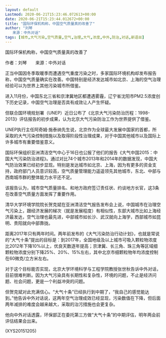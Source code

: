 ```yaml
---
layout: default
Lastmod: 2020-06-21T15:23:46.072613+00:00
date: 2020-06-21T15:23:44.012672+00:00
title: "国际环保机构称，中国空气质量真的改善了"
author: "刘琴
　　来源：中外对话"
tags: [城市,大气污染,空气质量,空气,治理,大气,浓度,中外,防治,对话,新语丝]
---
```


国际环保机构称，中国空气质量真的改善了

作者：刘琴　　来源：中外对话

正当中国因冬季取暖季而遭遇空气重度污染之时，多家国际环境机构却发布报告称，中国空气质量确实在改善。中国特别是经济发达城市如北京、上海的空气治理经验可以为世界上其他污染城市所借鉴。

进入11月份，中国东北三省和京津冀地区都遭遇雾霾，辽宁省沈阳市PM2.5浓度创下历史记录，中国空气治理是否具有成效让人产生怀疑。

但联合国环境规划署（UNEP）近日公布了《北京大气污染防治历程：1998-2013》评估报告的初步成果，认为北京大气污染防治工作为世界提供了借鉴。

UNEP执行主任阿奇姆·施泰纳先生说，北京作为全球最大发展中国家的首都，所采取的大气污染控制措施以及取得阶段性治理成果，对于中国其他城市以及国际上许多城市有重要借鉴意义。

国际环保组织亚洲清洁空气中心于16日也公报了他们的报告《大气中国2015：中国大气污染防治进程》。通过对比74个城市2013年和2014年的数据发现，中国大气防治效果已经初步显现。特别是发达城市如北京、上海，因为有更多的资金支持，政府部门人员意识较高，空气质量管理能力遥遥领先其他城市，东北、中部与西南城市群的整体能力水平还不足。

该报告认为，城市空气质量排名、和地方政府签订责任状、约谈地方长官，这3条在改善空气质量方面发挥了重要作用。

清华大学环境学院院长贺克斌在亚洲清洁空气报告发布会上说，中国城市在治理空气污染上，跟经济发展的梯次（就是发展程度）有相似性，东部大城市比如上海经济最发达，空气治理也最先进，中部城市如长沙、武汉就向上海学，西部城市如昆明、贵阳就向中部靠拢。

距离2017年只有两年时间。两年前发布的《大气污染防治行动计划》，也就是常说的“大气十条”提出的目标是：到2017年，全国地级及以上城市可吸入颗粒物浓度比2012年下降10%以上，优良天数逐年提高；京津冀、长三角、珠三角等区域细颗粒物浓度分别下降25%、20%、15%左右，其中北京市细颗粒物年均浓度控制在60微克/立方米左右。

对于这个目标能否实现，北京大学环境科学与工程学院教授张世秋告诉中外对话，目前很难判断。因为大气污染具有长期性和复杂性，环境的问题，不止是经济问题、社会问题，更是一个利益冲突的问题。

但贺克斌对此充满信心。“大气十条”已经执行到中期了，“我自己的感觉能达到。”他告诉中外对话说，这两年空气治理成效已经显现，污染数值在下降，但后面两年减排的难度会越来越大，采取的治污措施也会更复杂。

他向中外对话透露，环保部正在委托第三方做“大气十条”的中期评估，明年两会前评估结果会出来。

(XYS20151205)

